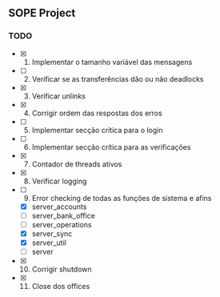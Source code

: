 ## SOPE Project

### TODO

- [x] 1. Implementar o tamanho variável das mensagens
- [ ] 2. Verificar se as transferências dão ou não deadlocks
- [x] 3. Verificar unlinks
- [x] 4. Corrigir ordem das respostas dos erros
- [ ] 5. Implementar secção crítica para o login
- [ ] 6. Implementar secção crítica para as verificações
- [x] 7. Contador de threads ativos
- [x] 8. Verificar logging 
- [ ] 9. Error checking de todas as funções de sistema e afins
    - [x] server_accounts
    - [ ] server_bank_office
    - [ ] server_operations
    - [x] server_sync
    - [x] server_util
    - [ ] server
- [x] 10. Corrigir shutdown
- [x] 11. Close dos offices

     
